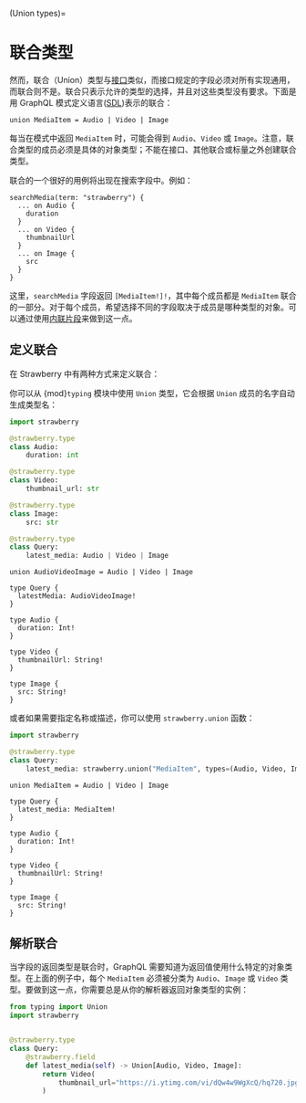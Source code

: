(Union types)=
# 联合类型

然而，联合（Union）类型与[接口](./interfaces)类似，而接口规定的字段必须对所有实现通用，而联合则不是。联合只表示允许的类型的选择，并且对这些类型没有要求。下面是用 GraphQL 模式定义语言([SDL](https://graphql.org/learn/schema/#type-language))表示的联合：

```
union MediaItem = Audio | Video | Image
```

每当在模式中返回 `MediaItem` 时，可能会得到 `Audio`、`Video` 或 `Image`。注意，联合类型的成员必须是具体的对象类型；不能在接口、其他联合或标量之外创建联合类型。

联合的一个很好的用例将出现在搜索字段中。例如：

```
searchMedia(term: "strawberry") {
  ... on Audio {
    duration
  }
  ... on Video {
    thumbnailUrl
  }
  ... on Image {
    src
  }
}
```

这里，`searchMedia` 字段返回 `[MediaItem!]!`，其中每个成员都是 `MediaItem` 联合的一部分。对于每个成员，希望选择不同的字段取决于成员是哪种类型的对象。可以通过使用[内联片段](https://graphql.org/learn/queries/#inline-fragments)来做到这一点。

## 定义联合

在 Strawberry 中有两种方式来定义联合：

你可以从 {mod}`typing` 模块中使用 `Union` 类型，它会根据 `Union` 成员的名字自动生成类型名：

```python
import strawberry

@strawberry.type
class Audio:
    duration: int

@strawberry.type
class Video:
    thumbnail_url: str

@strawberry.type
class Image:
    src: str

@strawberry.type
class Query:
    latest_media: Audio | Video | Image
```
```
union AudioVideoImage = Audio | Video | Image

type Query {
  latestMedia: AudioVideoImage!
}

type Audio {
  duration: Int!
}

type Video {
  thumbnailUrl: String!
}

type Image {
  src: String!
}
```

或者如果需要指定名称或描述，你可以使用 `strawberry.union` 函数：

```python
import strawberry

@strawberry.type
class Query:
    latest_media: strawberry.union("MediaItem", types=(Audio, Video, Image))
```
```
union MediaItem = Audio | Video | Image

type Query {
  latest_media: MediaItem!
}

type Audio {
  duration: Int!
}

type Video {
  thumbnailUrl: String!
}

type Image {
  src: String!
}
```

## 解析联合

当字段的返回类型是联合时，GraphQL 需要知道为返回值使用什么特定的对象类型。在上面的例子中，每个 `MediaItem` 必须被分类为 `Audio`、`Image` 或 `Video` 类型。要做到这一点，你需要总是从你的解析器返回对象类型的实例：

```python
from typing import Union
import strawberry


@strawberry.type
class Query:
    @strawberry.field
    def latest_media(self) -> Union[Audio, Video, Image]:
        return Video(
            thumbnail_url="https://i.ytimg.com/vi/dQw4w9WgXcQ/hq720.jpg",
        )
```
